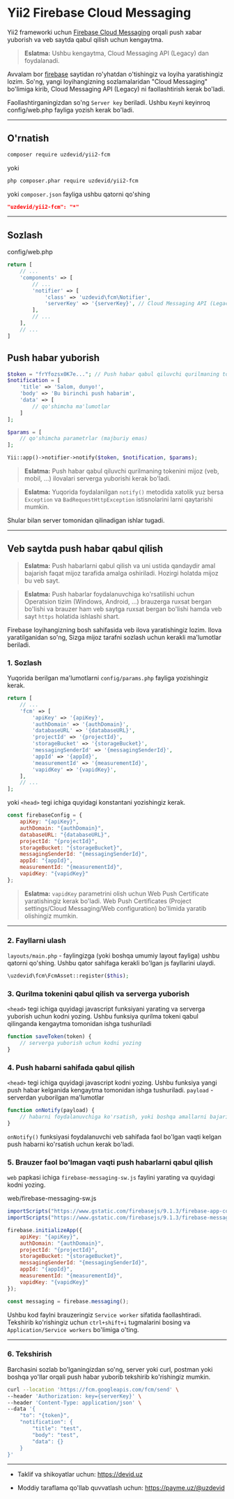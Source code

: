 # Yii2 Firebase Cloud Messaging

Yii2 frameworki uchun [Firebase Cloud Messaging](https://firebase.google.com/docs/cloud-messaging) orqali push xabar yuborish va veb saytda qabul qilish uchun kengaytma.

> **Eslatma:** Ushbu kengaytma, Cloud Messaging API (Legacy) dan foydalanadi.

Avvalam bor [firebase](https://firebase.google.com) saytidan ro'yhatdan o'tishingiz va loyiha yaratishingiz lozim.
So'ng, yangi loyihangizning sozlamalaridan "Cloud Messaging" bo'limiga kirib, Cloud Messaging API (Legacy) ni faollashtirish kerak bo'ladi.

Faollashtirganingizdan so'ng `Server key` beriladi. Ushbu `Key`ni keyinroq config/web.php fayliga yozish kerak bo'ladi.

------------------

## O'rnatish

```bash
composer require uzdevid/yii2-fcm
```

yoki

```bash
php composer.phar require uzdevid/yii2-fcm
```

yoki `composer.json` fayliga ushbu qatorni qo'shing

```json
"uzdevid/yii2-fcm": "*"
```

------------------

## Sozlash

config/web.php

```php
return [
    // ...
    'components' => [
        // ...
        'notifier' => [
            'class' => 'uzdevid\fcm\Notifier',
            'serverKey' => '{serverKey}', // Cloud Messaging API (Legacy) ni faollashtirganingizdan so'ng, "Server key" beriladi.
        ],
        // ...
    ],
    // ...
]
````

## Push habar yuborish

```php
$token = "frYfozsx0K7e..."; // Push habar qabul qiluvchi qurilmaning tokeni
$notification = [
    'title' => 'Salom, dunyo!',
    'body' => 'Bu birinchi push habarim',
    'data' => [
        // qo'shimcha ma'lumotlar
    ]
];

$params = [
    // qo'shimcha parametrlar (majburiy emas)
];

Yii::app()->notifier->notify($token, $notification, $params);
```

> **Eslatma:** Push habar qabul qiluvchi qurilmaning tokenini mijoz (veb, mobil, ...) ilovalari serverga yuborishi kerak bo'ladi.

> **Eslatma:** Yuqorida foydalanilgan `notify()` metodida xatolik yuz bersa `Exception` va `BadRequestHttpException` istisnolarini larni qaytarishi mumkin.

Shular bilan server tomonidan qilinadigan ishlar tugadi.

------------------

## Veb saytda push habar qabul qilish

> **Eslatma:** Push habarlarni qabul qilish va uni ustida qandaydir amal bajarish faqat mijoz tarafida amalga oshiriladi. Hozirgi holatda mijoz bu veb sayt.

> **Eslatma:** Push habarlar foydalanuvchiga ko'rsatilishi uchun Operatsion tizim (Windows, Android, ...) brauzerga ruxsat bergan bo'lishi va brauzer ham
> veb saytga ruxsat bergan bo'lishi hamda veb sayt `https` holatida ishlashi shart.


Firebase loyihangizning bosh sahifasida veb ilova yaratishingiz lozim. Ilova yaratilganidan so'ng, Sizga mijoz tarafni sozlash uchun kerakli ma'lumotlar beriladi.

### 1. Sozlash

Yuqorida berilgan ma'lumotlarni `config/params.php` fayliga yozishingiz kerak.

```php
return [
    // ...
    'fcm' => [
        'apiKey' => '{apiKey}',
        'authDomain' => '{authDomain}',
        'databaseURL' => '{databaseURL}',
        'projectId' => '{projectId}',
        'storageBucket' => '{storageBucket}',
        'messagingSenderId' => '{messagingSenderId}',
        'appId' => '{appId}',
        'measurementId' => '{measurementId}',
        'vapidKey' => '{vapidKey}',
    ],
    // ...
];
```

yoki `<head>` tegi ichiga quyidagi konstantani yozishingiz kerak.

```javascript
const firebaseConfig = {
    apiKey: "{apiKey}",
    authDomain: "{authDomain}",
    databaseURL: "{databaseURL}",
    projectId: "{projectId}",
    storageBucket: "{storageBucket}",
    messagingSenderId: "{messagingSenderId}",
    appId: "{appId}",
    measurementId: "{measurementId}",
    vapidKey: "{vapidKey}"
};
```

> **Eslatma:** `vapidKey` parametrini olish uchun Web Push Certificate yaratishingiz kerak bo'ladi. Web Push Certificates (Project settings/Cloud Messaging/Web configuration) bo'limida yaratib olishingiz mumkin.

------------------

### 2. Fayllarni ulash

`layouts/main.php` - faylingizga (yoki boshqa umumiy layout fayliga) ushbu qatorni qo'shing. Ushbu qator sahifaga kerakli bo'lgan js fayllarini ulaydi.

```php
\uzdevid\fcm\FcmAsset::register($this);
```

### 3. Qurilma tokenini qabul qilish va serverga yuborish

`<head>` tegi ichiga quyidagi javascript funksiyani yarating va serverga yuborish uchun kodni yozing. Ushbu funksiya qurilma tokeni qabul qilinganda kengaytma tomonidan ishga tushuriladi

```javascript
function saveToken(token) {
    // serverga yuborish uchun kodni yozing
}
```

### 4. Push habarni sahifada qabul qilish

`<head>` tegi ichiga quyidagi javascript kodni yozing. Ushbu funksiya yangi push habar kelganida kengaytma tomonidan ishga tushuriladi.
`payload` - serverdan yuborilgan ma'lumotlar

```javascript
function onNotify(payload) {
    // habarni foydalanuvchiga ko'rsatish, yoki boshqa amallarni bajarish uchun kodni yozing
}
```

 `onNotify()` funksiyasi foydalanuvchi veb sahifada faol bo'lgan vaqti kelgan push habarni ko'rsatish uchun kerak bo'ladi.

### 5. Brauzer faol bo'lmagan vaqti push habarlarni qabul qilish

`web` papkasi ichiga `firebase-messaging-sw.js` faylini yarating va quyidagi kodni yozing.

web/firebase-messaging-sw.js

```javascript
importScripts("https://www.gstatic.com/firebasejs/9.1.3/firebase-app-compat.js");
importScripts("https://www.gstatic.com/firebasejs/9.1.3/firebase-messaging-compat.js");

firebase.initializeApp({
    apiKey: "{apiKey}",
    authDomain: "{authDomain}",
    projectId: "{projectId}",
    storageBucket: "{storageBucket}",
    messagingSenderId: "{messagingSenderId}",
    appId: "{appId}",
    measurementId: "{measurementId}",
    vapidKey: "{vapidKey}"
});

const messaging = firebase.messaging();
```

Ushbu kod faylni brauzeringiz `Service worker` sifatida faollashtiradi.
Tekshirib ko'rishingiz uchun `ctrl+shift+i` tugmalarini bosing va `Application/Service workers` bo'limiga o'ting.

------------------

### 6. Tekshirish

Barchasini sozlab bo'lganingizdan so'ng, server yoki curl, postman yoki boshqa yo'llar orqali push habar yuborib tekshirib ko'rishingiz mumkin.

```bash
curl --location 'https://fcm.googleapis.com/fcm/send' \
--header 'Authorization: key={serverKey}' \
--header 'Content-Type: application/json' \
--data '{
    "to": "{token}",
    "notification": {
        "title": "test",
        "body": "test",
        "data": {}
    }
}'
```

------------------

- Taklif va shikoyatlar uchun: https://devid.uz

- Moddiy taraflama qo'llab quvvatlash uchun: https://payme.uz/@uzdevid